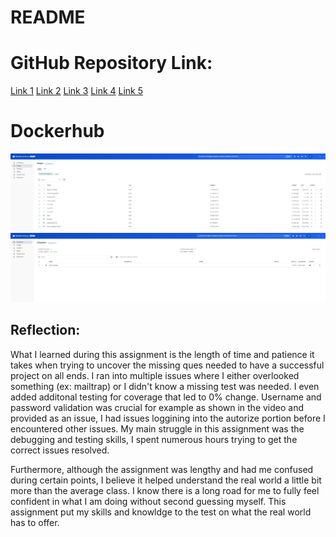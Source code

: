 # README

# GitHub Repository Link:

[Link 1](https://github.com/rl329/event_manager/issues/2)
[Link 2](https://github.com/rl329/event_manager/issues/3)
[Link 3](https://github.com/rl329/event_manager/issues/5)
[Link 4](https://github.com/rl329/event_manager/issues/4)
[Link 5](https://github.com/rl329/event_manager/issues/6)

# Dockerhub

![Docker Event](images/dockerevent.png)
![Docker Event 1](images/dockerevent1.png)

## Reflection:

What I learned during this assignment is the length of time and patience it takes when trying to uncover the missing ques needed to have a successful project on all ends. I ran into multiple issues where I either overlooked something (ex: mailtrap) or I didn't know a missing test was needed. I even added additonal testing for coverage that led to 0% change. Username and password validation was crucial for example as shown in the video and provided as an issue, I had issues loggining into the autorize portion before I encountered other issues. My main struggle in this assignment was the debugging and testing skills, I spent numerous hours trying to get the correct issues resolved.

Furthermore, although the assignment was lengthy and had me confused during certain points, I believe it helped understand the real world a little bit more than the average class. I know there is a long road for me to fully feel confident in what I am doing without second guessing myself. This assignment put my skills and knowldge to the test on what the real world has to offer.